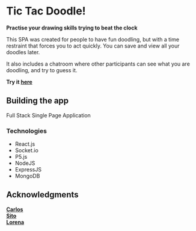 # Tic Tac Doodle!

**Practise your drawing skills trying to beat the clock**  


This SPA was created for people to have fun doodling, but with a time restraint that forces you to act quickly. You can save and view all your doodles later.

It also includes a chatroom where other participants can see what you are doodling, and try to guess it.

**Try it [here](https://tic-tac-doodle.herokuapp.com/)**



## Building the app

Full Stack Single Page Application



### Technologies

* React.js  
* Socket.io  
* P5.js  
* NodeJS  
* ExpressJS  
* MongoDB  



## Acknowledgments

[**Carlos**](https://www.linkedin.com/in/carlosts/)  
[**Sito**](https://www.linkedin.com/in/alfonsomartinezrodera)   
[**Lorena**](https://www.linkedin.com/in/lpozadiaz/)

